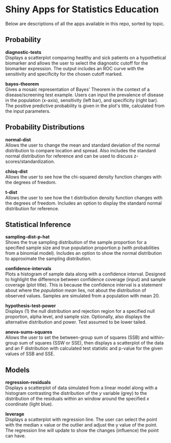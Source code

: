 # Shiny Apps for Statistics Education

Below are descriptions of all the apps available in this repo, sorted by topic.


## Probability

**diagnostic-tests**  
Displays a scatterplot comparing healthy and sick patients on a hypothetical biomarker and allows the user to select the diagnostic cutoff for the biomarker expression. The output includes an ROC curve with the sensitivity and specificity for the chosen cutoff marked.

**bayes-theorem**  
Gives a mosaic representation of Bayes' Theorem in the context of a disease/screening test example. Users can input the prevalence of disease in the population (x-axis), sensitivity (left bar), and specificity (right bar). The positive predictive probability is given in the plot's title, calculated from the input parameters.


## Probability Distributions

**normal-dist**  
Allows the user to change the mean and standard deviation of the normal distribution to compare location and spread. Also includes the standard normal distribution for reference and can be used to discuss z-scores/standardization.

**chisq-dist**  
Allows the user to see how the chi-squared density function changes with the degrees of freedom.

**t-dist**  
Allows the user to see how the t distribution density function changes with the degrees of freedom. Includes an option to display the standard normal distribution for reference.


## Statistical Inference

**sampling-dist-p-hat**  
Shows the true sampling distribution of the sample proportion for a specified sample size and true population proportion p (with probabilities from a binomial model). Includes an option to show the normal distribution to approximate the sampling distribution.

**confidence-intervals**  
Plots a histogram of sample data along with a confidence interval. Designed to highlight the difference between confidence coverage (input) and sample coverage (plot title). This is because the confidence interval is a statement about where the *population mean* lies, not about the distribution of observed values. Samples are simulated from a population with mean 20.

**hypothesis-test-power**  
Displays (1) the null distribution and rejection region for a specified null proportion, alpha level, and sample size. Optionally, also displays the alternative distribution and power. Test assumed to be lower tailed.

**anova-sums-squares**  
Allows the user to set the between-group sum of squares (SSB) and within-group sum of squares (SSW or SSE), then displays a scatterplot of the data and an F distribution with calculated test statistic and p-value for the given values of SSB and SSE.


## Models

**regression-residuals**  
Displays a scatterplot of data simulated from a linear model along with a histogram contrasting the distribution of the *y* variable (grey) to the distribution of the residuals within an window around the specified *x* coordinate (light blue).

**leverage**  
Displays a scatterplot with regression line. The user can select the point with the median x value or the outlier and adjust the y value of the point. The regression line will update to show the changes (influence) the point can have.